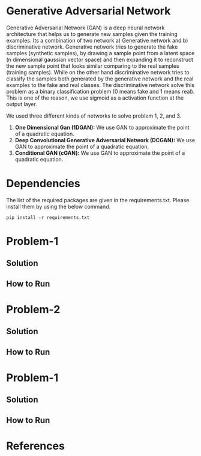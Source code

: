 # Generative Adversarial Network
Generative Adversarial Network (GAN) is a deep neural network architecture that helps us to generate new samples given the training examples. Its a combination of two network a) Generative network and b) discriminative network. Generative network tries to generate the fake samples (synthetic samples), by drawing a sample point from a latent space (n dimensional gaussian vector space) and then expanding it to reconstruct the new sample point that looks similar comparing to the real samples (training samples). While on the other hand discriminative network tries to classify the samples both generated by the generative network and the real examples to the fake and real classes. The discriminative network solve this problem as a binary classification problem (0 means fake and 1 means real). This is one of the reason, we use sigmoid as a activation function at the output layer. 

We used three different kinds of networks to solve problem 1, 2, and 3. 
1. **One Dimensional Gan (1DGAN):** We use GAN to approximate the point of a quadratic equation.  
2. **Deep Convolutional Generative Adversarial Network (DCGAN):** We use GAN to approximate the point of a quadratic equation.  
3. **Conditional GAN (cGAN):** We use GAN to approximate the point of a quadratic equation.  

# Dependencies
The list of the required packages are given in the requirements.txt. Please install them by using the below command.
```
pip install -r requirements.txt
```

# Problem-1
## Solution
## How to Run

# Problem-2
## Solution
## How to Run

# Problem-1
## Solution
## How to Run

# References




